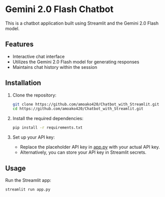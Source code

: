 # Gemini 2.0 Flash Chatbot

This is a chatbot application built using Streamlit and the Gemini 2.0 Flash model.

## Features

- Interactive chat interface
- Utilizes the Gemini 2.0 Flash model for generating responses
- Maintains chat history within the session

## Installation

1. Clone the repository:
    ```sh
    git clone https://github.com/amoako420/Chatbot_with_Streamlit.git
    cd https://github.com/amoako420/Chatbot_with_Streamlit.git
    ```

2. Install the required dependencies:
    ```sh
    pip install -r requirements.txt
    ```

3. Set up your API key:
    - Replace the placeholder API key in [app.py](http://_vscodecontentref_/1) with your actual API key.
    - Alternatively, you can store your API key in Streamlit secrets.

## Usage

Run the Streamlit app:
```sh
streamlit run app.py